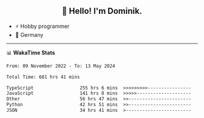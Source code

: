 <h2 align="center">👋 Hello! I'm Dominik.</h2>

- ⚡ Hobby programmer
- 📍 Germany

---
📊 **WakaTime Stats**
<!--START_SECTION:waka-->

```txt
From: 09 November 2022 - To: 13 May 2024

Total Time: 681 hrs 41 mins

TypeScript                 255 hrs 6 mins  >>>>>>>>>----------------   37.42 %
JavaScript                 141 hrs 8 mins  >>>>>--------------------   20.70 %
Other                      56 hrs 47 mins  >>-----------------------   08.33 %
Python                     42 hrs 51 mins  >>-----------------------   06.29 %
JSON                       34 hrs 41 mins  >------------------------   05.09 %
```

<!--END_SECTION:waka-->
